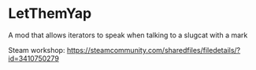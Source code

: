 # LetThemYap

A mod that allows iterators to speak when talking to a slugcat with a mark

Steam workshop: https://steamcommunity.com/sharedfiles/filedetails/?id=3410750279
